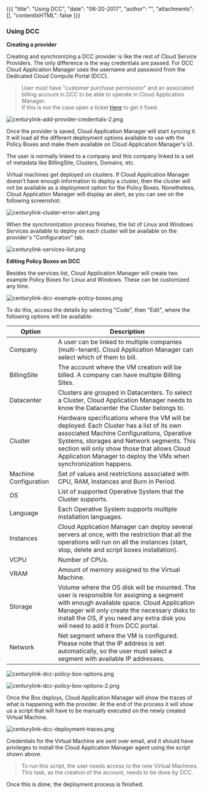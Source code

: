 {{{
"title": "Using DCC",
"date": "06-20-2017",
"author": "",
"attachments": [],
"contentIsHTML": false
}}}

### Using DCC

**Creating a provider**

Creating and synchronizing a DCC provider is like the rest of Cloud Service Providers. The only difference is the way credentials are passed. For DCC Cloud Application Manager uses the username and password from the Dedicated Cloud Compute Portal (DCC).

> User must have "customer purchase permission" and an associated billing account in DCC to be able to operate in Cloud Application Manager.<br>
> If this is not the case open a ticket [Here](https://savvisstation.savvis.com) to get it fixed.<br>

![centurylink-add-provider-credentials-2.png](../../images/cloud-application-manager/centurylink-add-provider-credentials-2.png)

Once the provider is saved, Cloud Application Manager will start syncing it. It will load all the different deployment options available to use wth the Policy Boxes and make them available on Cloud Application Manager's UI.

The user is normally linked to a company and this company linked to a set of metadata like BillingSite, Clusters, Domains, etc.

Virtual machines get deployed on clusters. If Cloud Application Manager doesn't have enough information to deploy a cluster, then the cluster will not be available as a deployment option for the Policy Boxes. Nonetheless, Cloud Application Manager will display an alert, as you can see on the following screenshot:

![centurylink-cluster-error-alert.png](../../images/cloud-application-manager/centurylink-cluster-error-alert.png)

When the synchronization process finishes, the list of Linux and Windows Services available to deploy on each cluster will be available on the provider's "Configuration" tab.

![centurylink-services-list.png](../../images/cloud-application-manager/centurylink-services-list.png)

**Editing Policy Boxes on DCC**

Besides the services list, Cloud Application Manager will create two example Policy Boxes for Linux and Windows. These can be customized any time.

![centurylink-dcc-example-policy-boxes.png](../../images/cloud-application-manager/centurylink-dcc-example-policy-boxes.png)

To do this, access the details by selecting "Code", then "Edit", where the following options will be available:

| Option | Description |
|--------|-------------|
| Company | A user can be linked to multiple companies (multi-tenant). Cloud Application Manager can select which of them to bill. |
| BillingSite |	The account where the VM creation will be billed. A company can have multiple Billing Sites. |
| Datacenter | Clusters are grouped in Datacenters. To select a Cluster, Cloud Application Manager needs to know the Datacenter the Cluster belongs to. |
| Cluster |	Hardware specifications where the VM will be deployed. Each Cluster has a list of its own associated Machine Configurations, Operative Systems, storages and Network segments. This section will only show those that allows Cloud Application Manager to deploy the VMs when synchronization happens. |
| Machine Configuration | Set of values and restrictions associated with CPU, RAM, Instances and Burn in Period. |
| OS | List of supported Operative System that the Cluster supports. |
| Language | Each Operative System supports multiple installation languages. |
| Instances | Cloud Application Manager can deploy several servers at once, with the restriction that all the operations will run on all the instances (start, stop, delete and script boxes installation). |
| VCPU | Number of CPUs. |
| VRAM | Amount of memory assigned to the Virtual Machine. |
| Storage | Volume where the OS disk will be mounted. The user is responsible for assigning a segment with enough available space. Cloud Application Manager will only create the necessary disks to install the OS, if you need any extra disk you will need to add it from DCC portal. |
| Network | Net segment where the VM is configured. Please note that the IP address is set automatically, so the user must select a segment with available IP addresses. |

![centurylink-dcc-policy-box-options.png](../../images/cloud-application-manager/centurylink-dcc-policy-box-options.png)

![centurylink-dcc-policy-box-options-2.png](../../images/cloud-application-manager/centurylink-dcc-policy-box-options-2.png)

Once the Box deploys, Cloud Application Manager will show the traces of what is happening with the provider. At the end of the process it will show us a script that will have to be manually executed on the newly created Virtual Machine.

![centurylink-dcc-deployment-traces.png](../../images/cloud-application-manager/centurylink-dcc-deployment-traces.png)

Credentials for the Virtual Machine are sent over email, and it should have privileges to install the Cloud Application Manager agent using the script shown above.

> To run this script, the user needs access to the new Virtual Machines. This task, as the creation of the account, needs to be done by DCC.<br>

Once this is done, the deployment process is finished.
